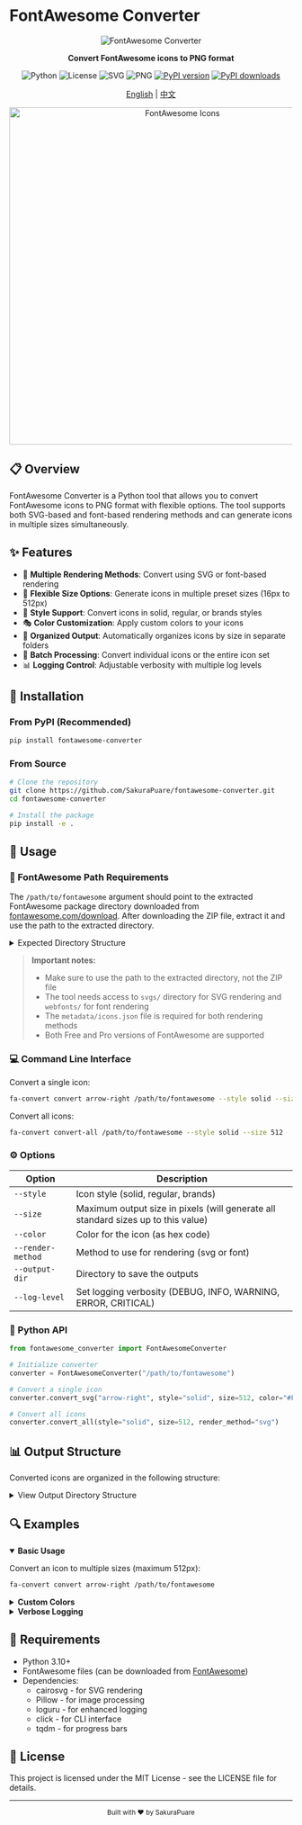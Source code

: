 # FontAwesome Converter

<div align="center">

![FontAwesome Converter](https://img.shields.io/badge/FontAwesome-Converter-blue?style=for-the-badge&logo=font-awesome)

**Convert FontAwesome icons to PNG format**

![Python](https://img.shields.io/badge/Python-3.10+-blue?style=flat-square&logo=python)
![License](https://img.shields.io/badge/License-MIT-green?style=flat-square)
![SVG](https://img.shields.io/badge/SVG-Supported-orange?style=flat-square&logo=svg)
![PNG](https://img.shields.io/badge/PNG-Generator-yellow?style=flat-square&logo=image)
[![PyPI version](https://img.shields.io/pypi/v/fontawesome-converter.svg?style=flat-square&logo=pypi&logoColor=white)](https://pypi.org/project/fontawesome-converter/)
[![PyPI downloads](https://img.shields.io/pypi/dm/fontawesome-converter.svg?style=flat-square&logo=pypi&logoColor=white)](https://pypi.org/project/fontawesome-converter/)

[English](README.md) | [中文](README_CN.md)

</div>

<p align="center">
  <img src="https://img.fortawesome.com/349cfdf6/fa-free-logo.svg" alt="FontAwesome Icons" width="600" />
</p>

## 📋 Overview

FontAwesome Converter is a Python tool that allows you to convert FontAwesome icons to PNG format with flexible options. The tool supports both SVG-based and font-based rendering methods and can generate icons in multiple sizes simultaneously.

## ✨ Features

- 🎨 **Multiple Rendering Methods**: Convert using SVG or font-based rendering
- 📐 **Flexible Size Options**: Generate icons in multiple preset sizes (16px to 512px)
- 🔣 **Style Support**: Convert icons in solid, regular, or brands styles
- 🎭 **Color Customization**: Apply custom colors to your icons
- 📁 **Organized Output**: Automatically organizes icons by size in separate folders
- 🔄 **Batch Processing**: Convert individual icons or the entire icon set
- 📊 **Logging Control**: Adjustable verbosity with multiple log levels

## 🚀 Installation

### From PyPI (Recommended)

```bash
pip install fontawesome-converter
```

### From Source

```bash
# Clone the repository
git clone https://github.com/SakuraPuare/fontawesome-converter.git
cd fontawesome-converter

# Install the package
pip install -e .
```

## 📖 Usage

### 📂 FontAwesome Path Requirements

The `/path/to/fontawesome` argument should point to the extracted FontAwesome package directory downloaded from [fontawesome.com/download](https://fontawesome.com/download). After downloading the ZIP file, extract it and use the path to the extracted directory.

<details>
<summary>Expected Directory Structure</summary>

```
fontawesome-directory/
├── css/
├── js/
├── svgs/
│   ├── solid/
│   ├── regular/
│   └── brands/
├── webfonts/
└── metadata/
    └── icons.json
```
</details>

> **Important notes:**
> - Make sure to use the path to the extracted directory, not the ZIP file
> - The tool needs access to `svgs/` directory for SVG rendering and `webfonts/` for font rendering
> - The `metadata/icons.json` file is required for both rendering methods
> - Both Free and Pro versions of FontAwesome are supported

### 💻 Command Line Interface

Convert a single icon:

```bash
fa-convert convert arrow-right /path/to/fontawesome --style solid --size 512 --color "#FF0000"
```

Convert all icons:

```bash
fa-convert convert-all /path/to/fontawesome --style solid --size 512
```

### ⚙️ Options

| Option | Description |
|--------|-------------|
| `--style` | Icon style (solid, regular, brands) |
| `--size` | Maximum output size in pixels (will generate all standard sizes up to this value) |
| `--color` | Color for the icon (as hex code) |
| `--render-method` | Method to use for rendering (svg or font) |
| `--output-dir` | Directory to save the outputs |
| `--log-level` | Set logging verbosity (DEBUG, INFO, WARNING, ERROR, CRITICAL) |

### 🐍 Python API

```python
from fontawesome_converter import FontAwesomeConverter

# Initialize converter
converter = FontAwesomeConverter("/path/to/fontawesome")

# Convert a single icon
converter.convert_svg("arrow-right", style="solid", size=512, color="#FF0000")

# Convert all icons
converter.convert_all(style="solid", size=512, render_method="svg")
```

## 📊 Output Structure

Converted icons are organized in the following structure:

<details>
<summary>View Output Directory Structure</summary>

```
output/
  16px/
    icon1_solid.png
    icon2_regular.png
    ...
  24px/
    icon1_solid.png
    icon2_regular.png
    ...
  32px/
    ...
  48px/
    ...
  64px/
    ...
  128px/
    ...
  256px/
    ...
  512px/
    ...
```
</details>

## 🔍 Examples

<details open>
<summary><b>Basic Usage</b></summary>

Convert an icon to multiple sizes (maximum 512px):

```bash
fa-convert convert arrow-right /path/to/fontawesome
```
</details>

<details>
<summary><b>Custom Colors</b></summary>

Convert all "solid" style icons to blue PNGs:

```bash
fa-convert convert-all /path/to/fontawesome --style solid --color "#0000FF"
```
</details>

<details>
<summary><b>Verbose Logging</b></summary>

Adjust log level for detailed information:

```bash
fa-convert --log-level DEBUG convert arrow-right /path/to/fontawesome
```
</details>

## 🔧 Requirements

- Python 3.10+
- FontAwesome files (can be downloaded from [FontAwesome](https://fontawesome.com/download))
- Dependencies:
  - cairosvg - for SVG rendering
  - Pillow - for image processing
  - loguru - for enhanced logging
  - click - for CLI interface
  - tqdm - for progress bars

## 📜 License

This project is licensed under the MIT License - see the LICENSE file for details.

---

<div align="center">
  <sub>Built with ❤️ by SakuraPuare</sub>
</div> 